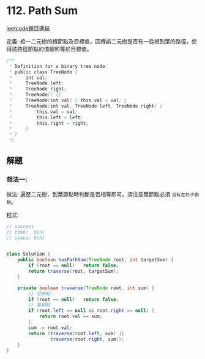 # 112. Path Sum

[leetcode題目連結](https://leetcode.com/problems/path-sum/description/)

定義: 給一二元樹的根節點及目標值，回傳該二元樹是否有一從根到葉的路徑，使得該路徑節點的值總和等於目標值。 

```java
/**
 * Definition for a binary tree node.
 * public class TreeNode {
 *     int val;
 *     TreeNode left;
 *     TreeNode right;
 *     TreeNode() {}
 *     TreeNode(int val) { this.val = val; }
 *     TreeNode(int val, TreeNode left, TreeNode right) {
 *         this.val = val;
 *         this.left = left;
 *         this.right = right;
 *     }
 * }
 */
```

## 解題

### 想法一:

做法: 遍歷二元樹，到葉節點時判斷是否相等即可。須注意葉節點必須 `沒有左右子節點`。

程式:
```java
// success
// time:  O(n)
// space: O(h)


class Solution {
    public boolean hasPathSum(TreeNode root, int targetSum) {
        if (root == null)   return false;
        return traverse(root, targetSum);
    }

    private boolean traverse(TreeNode root, int sum) {
        // 空節點
        if (root == null)   return false;
        // 葉節點
        if (root.left == null && root.right == null) {
            return root.val == sum;
        }
        sum -= root.val;
        return (traverse(root.left, sum) || 
                traverse(root.right, sum));
    }
}
```